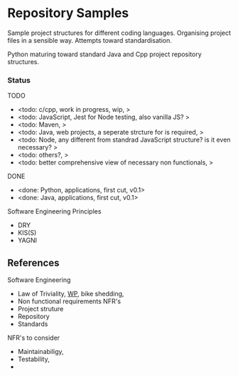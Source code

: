 # Repository Samples

Sample project structures for different coding languages. Organising project files in a sensible way. Attempts toward standardisation.

Python maturing toward standard Java and Cpp project repository structures.

### Status

TODO
* <todo: c/cpp, work in progress, wip, >
* <todo: JavaScript, Jest for Node testing, also vanilla JS? >
* <todo: Maven, >
* <todo: Java, web projects, a seperate strcture for  is required, >
* <todo: Node, any different from standrad JavaScript structure? is it even necessary? >
* <todo: others?, >
* <todo: better comprehensive view of necessary non functionals, >

DONE
* <done: Python, applications, first cut, v0.1>
* <done: Java, applications, first cut, v0.1>

Software Engineering Principles 
* DRY
* KIS(S)
* YAGNI

## References

Software Engineering 
* Law of Triviality, [WP](https://en.wikipedia.org/wiki/Law_of_triviality), bike shedding, 
* Non functional requirements NFR's
* Project struture
* Repository
* Standards

NFR's to consider
* Maintainabiligy, 
* Testability, 
* 
